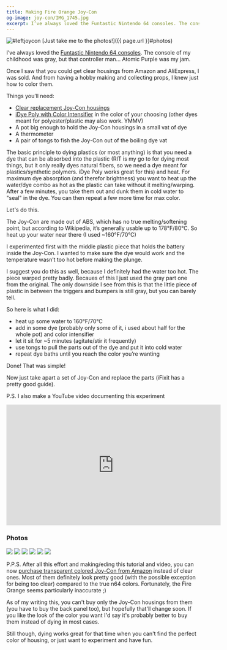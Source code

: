 ```yaml
---
title: Making Fire Orange Joy-Con
og-image: joy-con/IMG_1745.jpg
excerpt: I’ve always loved the Funtastic Nintendo 64 consoles. The console of my childhood was gray, but that controller man… Atomic Purple was my jam.
---
```


![#leftjoycon](/img/joy-con/IMG_1745.jpg)
[Just take me to the photos!]({{ page.url }}#photos)


I’ve always loved the [Funtastic Nintendo 64 consoles](http://nintendo64.wikia.com/wiki/Funtastic_Color_Series). The console of my childhood was gray, but that controller man… Atomic Purple was my jam.

Once I saw that you could get clear housings from Amazon and AliExpress, I was sold. And from having a hobby making and collecting props, I knew just how to color them.  

Things you’ll need:
- [Clear replacement Joy-Con housings](https://www.amazon.com/gp/product/B07527NNBG/ref=as_li_tl?ie=UTF8&tag=holimandotorg-20&camp=1789&creative=9325&linkCode=as2&creativeASIN=B07527NNBG&linkId=2c675c7f9fde1bcd1484ad05f1abf719)
 - [iDye Poly with Color Intensifier](https://www.amazon.com/gp/product/B00EYK21UY/ref=as_li_tl?ie=UTF8&tag=holimandotorg-20&camp=1789&creative=9325&linkCode=as2&creativeASIN=B00EYK21UY&linkId=8e235289620d76fb8104da960faaea68) in the color of your choosing (other dyes meant for polyester/plastic may also work. YMMV)
 - A pot big enough to hold the Joy-Con housings in a small vat of dye
 - A thermometer
 - A pair of tongs to fish the Joy-Con out of the boiling dye vat  

The basic principle to dying plastics (or most anything) is that you need a dye that can be absorbed into the plastic (RIT is my go to for dying most things, but it only really dyes natural fibers, so we need a dye meant for plastics/synthetic polymers. iDye Poly works great for this) and heat. For maximum dye absorption (and therefor brightness) you want to heat up the water/dye combo as hot as the plastic can take without it melting/warping. After a few minutes, you take them out and dunk them in cold water to "seal" in the dye. You can then repeat a few more time for max color.  

Let's do this.  

The Joy-Con are made out of ABS, which has no true melting/softening point, but according to Wikipedia, it’s generally usable up to 178°F/80°C. So heat up your water near there (I used ~160°F/70°C)  

I experimented first with the middle plastic piece that holds the battery inside the Joy-Con. I wanted to make sure the dye would work and the temperature wasn’t too hot before making the plunge.  

I suggest you do this as well, because I definitely had the water too hot. The piece warped pretty badly. Becaues of this I just used the gray part one from the original. The only downside I see from this is that the little piece of plastic in between the triggers and bumpers is still gray, but you can barely tell.  

So here is what I did:
 - heat up some water to 160°F/70°C
 - add in some dye (probably only some of it, i used about half for the whole pot) and color intensifier
 - let it sit for ~5 minutes (agitate/stir it frequently)
 - use tongs to pull the parts out of the dye and put it into cold water
 - repeat dye baths until you reach the color you’re wanting  

Done! That was simple!  

Now just take apart a set of Joy-Con and replace the parts (iFixit has a pretty good guide).  

P.S. I also make a YouTube video documenting this experiment 

<iframe width="560" height="315" src="https://www.youtube.com/embed/gCNbDy_LYfw" frameborder="0" allowfullscreen></iframe>


### Photos
![](/img/joy-con/IMG_1729.jpg)
![](/img/joy-con/IMG_1743.jpg)
![](/img/joy-con/IMG_1734.jpg)
![](/img/joy-con/IMG_1736.jpg)
![](/img/joy-con/IMG_1745.jpg)
![](/img/joy-con/IMG_1748.jpg)

P.P.S. After all this effort and making/eding this tutorial and video, you can now [purchase transparent colored Joy-Con from Amazon](https://www.amazon.com/gp/product/B07527NNBG/ref=as_li_tl?ie=UTF8&tag=holimandotorg-20&camp=1789&creative=9325&linkCode=as2&creativeASIN=B07527NNBG&linkId=2c675c7f9fde1bcd1484ad05f1abf719) instead of clear ones. Most of them definitely look pretty good (with the possible exception for being too clear) compared to the true n64 colors. Fortunately, the Fire Orange seems particularly inaccurate ;)  

As of my writing this, you can't buy only the Joy-Con housings from them (you have to buy the back panel too), but hopefully that'll change soon. If you like the look of the color you want I'd say it's probably better to buy them instead of dying in most cases.  

Still though, dying works great for that time when you can't find the perfect color of housing, or just want to experiment and have fun.
